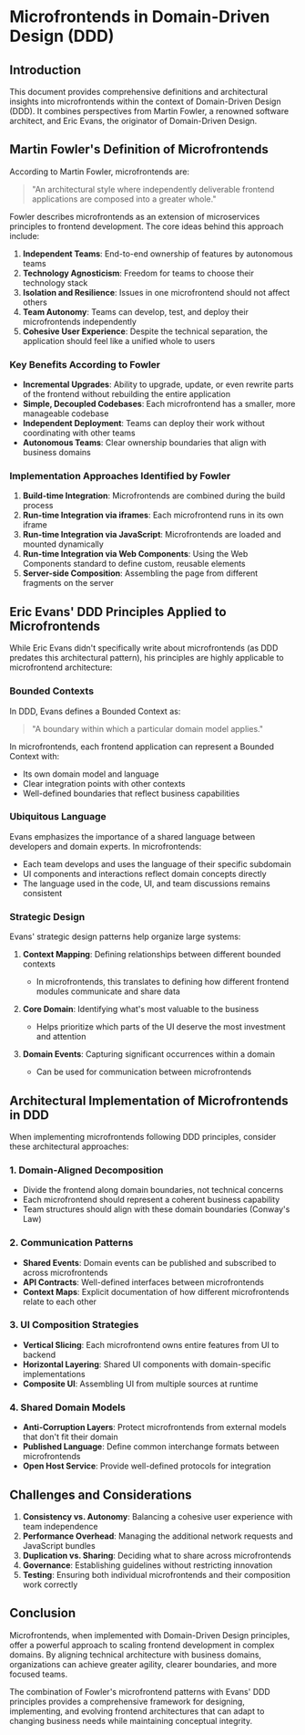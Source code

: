 # Microfrontends in Domain-Driven Design (DDD)

## Introduction

This document provides comprehensive definitions and architectural insights into microfrontends within the context of Domain-Driven Design (DDD). It combines perspectives from Martin Fowler, a renowned software architect, and Eric Evans, the originator of Domain-Driven Design.

## Martin Fowler's Definition of Microfrontends

According to Martin Fowler, microfrontends are:

> "An architectural style where independently deliverable frontend applications are composed into a greater whole."

Fowler describes microfrontends as an extension of microservices principles to frontend development. The core ideas behind this approach include:

1. **Independent Teams**: End-to-end ownership of features by autonomous teams
2. **Technology Agnosticism**: Freedom for teams to choose their technology stack
3. **Isolation and Resilience**: Issues in one microfrontend should not affect others
4. **Team Autonomy**: Teams can develop, test, and deploy their microfrontends independently
5. **Cohesive User Experience**: Despite the technical separation, the application should feel like a unified whole to users

### Key Benefits According to Fowler

- **Incremental Upgrades**: Ability to upgrade, update, or even rewrite parts of the frontend without rebuilding the entire application
- **Simple, Decoupled Codebases**: Each microfrontend has a smaller, more manageable codebase
- **Independent Deployment**: Teams can deploy their work without coordinating with other teams
- **Autonomous Teams**: Clear ownership boundaries that align with business domains

### Implementation Approaches Identified by Fowler

1. **Build-time Integration**: Microfrontends are combined during the build process
2. **Run-time Integration via iframes**: Each microfrontend runs in its own iframe
3. **Run-time Integration via JavaScript**: Microfrontends are loaded and mounted dynamically
4. **Run-time Integration via Web Components**: Using the Web Components standard to define custom, reusable elements
5. **Server-side Composition**: Assembling the page from different fragments on the server

## Eric Evans' DDD Principles Applied to Microfrontends

While Eric Evans didn't specifically write about microfrontends (as DDD predates this architectural pattern), his principles are highly applicable to microfrontend architecture:

### Bounded Contexts

In DDD, Evans defines a Bounded Context as:

> "A boundary within which a particular domain model applies."

In microfrontends, each frontend application can represent a Bounded Context with:

- Its own domain model and language
- Clear integration points with other contexts
- Well-defined boundaries that reflect business capabilities

### Ubiquitous Language

Evans emphasizes the importance of a shared language between developers and domain experts. In microfrontends:

- Each team develops and uses the language of their specific subdomain
- UI components and interactions reflect domain concepts directly
- The language used in the code, UI, and team discussions remains consistent

### Strategic Design

Evans' strategic design patterns help organize large systems:

1. **Context Mapping**: Defining relationships between different bounded contexts
   - In microfrontends, this translates to defining how different frontend modules communicate and share data

2. **Core Domain**: Identifying what's most valuable to the business
   - Helps prioritize which parts of the UI deserve the most investment and attention

3. **Domain Events**: Capturing significant occurrences within a domain
   - Can be used for communication between microfrontends

## Architectural Implementation of Microfrontends in DDD

When implementing microfrontends following DDD principles, consider these architectural approaches:

### 1. Domain-Aligned Decomposition

- Divide the frontend along domain boundaries, not technical concerns
- Each microfrontend should represent a coherent business capability
- Team structures should align with these domain boundaries (Conway's Law)

### 2. Communication Patterns

- **Shared Events**: Domain events can be published and subscribed to across microfrontends
- **API Contracts**: Well-defined interfaces between microfrontends
- **Context Maps**: Explicit documentation of how different microfrontends relate to each other

### 3. UI Composition Strategies

- **Vertical Slicing**: Each microfrontend owns entire features from UI to backend
- **Horizontal Layering**: Shared UI components with domain-specific implementations
- **Composite UI**: Assembling UI from multiple sources at runtime

### 4. Shared Domain Models

- **Anti-Corruption Layers**: Protect microfrontends from external models that don't fit their domain
- **Published Language**: Define common interchange formats between microfrontends
- **Open Host Service**: Provide well-defined protocols for integration

## Challenges and Considerations

1. **Consistency vs. Autonomy**: Balancing a cohesive user experience with team independence
2. **Performance Overhead**: Managing the additional network requests and JavaScript bundles
3. **Duplication vs. Sharing**: Deciding what to share across microfrontends
4. **Governance**: Establishing guidelines without restricting innovation
5. **Testing**: Ensuring both individual microfrontends and their composition work correctly

## Conclusion

Microfrontends, when implemented with Domain-Driven Design principles, offer a powerful approach to scaling frontend development in complex domains. By aligning technical architecture with business domains, organizations can achieve greater agility, clearer boundaries, and more focused teams.

The combination of Fowler's microfrontend patterns with Evans' DDD principles provides a comprehensive framework for designing, implementing, and evolving frontend architectures that can adapt to changing business needs while maintaining conceptual integrity.